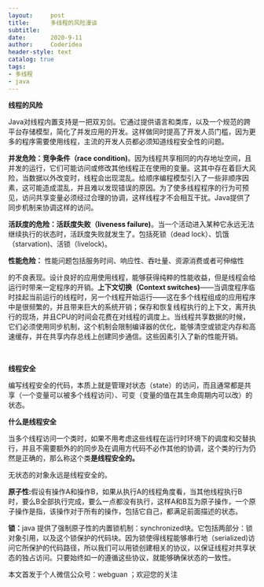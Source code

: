 ```yaml
---
layout:     post
title:      多线程的风险漫谈
subtitle:   
date:       2020-9-11
author:     Coderidea
header-style: text
catalog: true
tags:
- 多线程
- java
--- 
```

<p><strong>线程的风险</strong></p>

<p>Java对线程内置支持是一把双刃剑。它通过提供语言和类库，以及一个规范的跨平台存储模型，简化了并发应用的开发。这样做同时提高了开发人员门槛，因为更多的程序需要使用线程，主流的开发人员都必须知道线程安全性的问题。</p>

<p><strong>并发危险：竞争条件（race condition)</strong>。因为线程共享相同的内存地址空间，且并发的运行，它们可能访问或修改其他线程正在使用的变量。这其中存在着巨大风险，当数据以外改变时，线程会出现混乱。给顺序编程模型引入了一些非顺序因素，这可能造成混乱，并且难以发现错误的原因。为了使多线程程序的行为可预见，访问共享变量必须经过合理的协调，这样线程才不会相互干扰。Java提供了同步机制来协调这样的访问。</p>

<p><strong>活跃度的危险：活跃度失败（liveness failure)</strong>。当一个活动进入某种它永远无法继续执行的状态时，活跃度失败就发生了。包括死锁（dead lock）、饥饿（starvation)、活锁（livelock)。</p>

<p><strong>性能危险：</strong> 性能问题包括服务时间、响应性、吞吐量、资源消费或者可伸缩性</p>

<p>的不良表现。设计良好的应用使用线程，能够获得纯粹的性能收益，但是线程会给运行时带来一定程序的开销。<strong>上下文切换（Context switches)</strong>——当调度程序临时挂起当前运行的线程时，另一个线程开始运行——这在多个线程组成的应用程序中是很频繁的，并且带来巨大的系统开销；保存和恢复线程执行的上下文，离开执行的现场，并且CPU的时间会花费在对线程的调度上。当线程共享数据的时候，它们必须使用同步机制，这个机制会限制编译器的优化，能够清空或锁定内存和高速缓存，并在共享内存总线上创建同步通信。这些因素引入了新的性能开销。</p>

<p> </p>

<p><strong>线程安全</strong></p>

<p>编写线程安全的代码，本质上就是管理对状态（state）的访问，而且通常都是共享（一个变量可以被多个线程访问）、可变（变量的值在其生命周期内可以改）的状态。</p>

<p><strong>什么是线程安全</strong></p>

<p>当多个线程访问一个类时，如果不用考虑这些线程在运行时环境下的调度和交替执行，并且不需要额外的的同步及在调用方代码不必作其他的协调，这个类的行为仍然是正确的，那么称这个类<strong>是线程安全的。</strong></p>

<p>无状态的对象永远是线程安全的。</p>

<p><strong>原子性:</strong>假设有操作A和操作B，如果从执行A的线程角度看，当其他线程执行B时，要么B全部执行完成，要么一点都没有执行，这样A和B互为原子操作，一个原子操作是指，该操作对于所有的操作，包括它自己，都满足前面描述的状态。</p>

<p><strong>锁：</strong>java 提供了强制原子性的内置锁机制：synchronized块。它包括两部分：锁对象引用，以及这个锁保护的代码块。因为锁使得线程能够串行地（serialized)访问它所保护的代码路径，所以我们可以用锁创建相关的协议，以保证线程对共享状态的独占访问。只要始终如一的遵循这些协议，就能够确保状态的一致性。</p>

<p>本文首发于个人微信公众号：webguan ；欢迎您的关注</p>

<p><img alt="" class="has" src="https://img-blog.csdn.net/20180825235533667?watermark/2/text/aHR0cHM6Ly9ibG9nLmNzZG4ubmV0L3RpYW55YXhpYW5n/font/5a6L5L2T/fontsize/400/fill/I0JBQkFCMA==/dissolve/70" /></p>